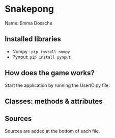 # Snakepong

Name: Emma Dossche

## Installed libraries
* Numpy : `pip install numpy`
* Pynput: `pip install pynput`

## How does the game works?
Start the application by running the UserIO.py file.

## Classes: methods & attributes

## Sources
Sources are added at the bottom of each file.